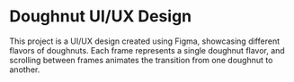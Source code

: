 # Doughnut UI/UX Design

This project is a UI/UX design created using Figma, showcasing different flavors of doughnuts. Each frame represents a single doughnut flavor, and scrolling between frames animates the transition from one doughnut to another.
